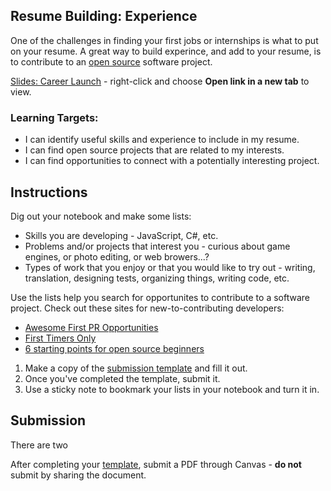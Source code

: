 ---
---

[//]: # ( <p><iframe src="https://douglasurner.github.io/Common/career-launch/" width="100%" height="666px"></iframe></p> )

## Resume Building: Experience

One of the challenges in finding your first jobs or internships is what to put on your resume. A great way to build experince, and add to your resume, is to contribute to an [open source][] software project.

[open source]: <https://en.wikipedia.org/wiki/Open-source_software>
[slides]: <https://gitpitch.com/DouglasUrner/Common?p=career-launch>
[template]: <https://docs.google.com/document/d/1Mgf668gbpxxViqM5FuW4A3-vxxqYrm7xQsmiPV5USrY/edit?usp=sharing>

[Slides: Career Launch][slides] - right-click and choose **Open link in a new tab** to view.

### Learning Targets:

* I can identify useful skills and experience to include in my resume.
* I can find open source projects that are related to my interests.
* I can find opportunities to connect with a potentially interesting project.

## Instructions

Dig out your notebook and make some lists:
* Skills you are developing - JavaScript, C#, etc.
* Problems and/or projects that interest you - curious about game engines, or photo editing, or web browers...?
* Types of work that you enjoy or that you would like to try out - writing, translation, designing tests, organizing things, writing code, etc.

Use the lists help you search for opportunites to contribute to a software project.
Check out these sites for new-to-contributing developers:
* [Awesome First PR Opportunities](https://github.com/MunGell/awesome-for-beginners)
* [First Timers Only](https://www.firsttimersonly.com/)
* [6 starting points for open source beginners](https://opensource.com/life/16/1/6-beginner-open-source)

1. Make a copy of the [submission template][template] and fill it out.
1. Once you've completed the template, submit it.
1. Use a sticky note to bookmark your lists in your notebook and turn it in.

## Submission

There are two

After completing your [template][], submit a PDF through Canvas - **do not** submit by sharing the document.

